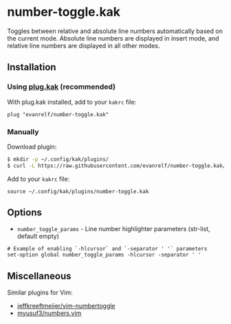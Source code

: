 # number-toggle.kak

Toggles between relative and absolute line numbers automatically based on the current mode. Absolute line numbers are displayed in insert mode, and relative line numbers are displayed in all other modes.

## Installation

### Using [plug.kak](https://github.com/robertmeta/plug.kak) (recommended)

With plug.kak installed, add to your `kakrc` file:

```kakoune
plug "evanrelf/number-toggle.kak"
```

### Manually

Download plugin:

```bash
$ mkdir -p ~/.config/kak/plugins/
$ curl -L https://raw.githubusercontent.com/evanrelf/number-toggle.kak/master/rc/number-toggle.kak -o ~/.config/kak/plugins/number-toggle.kak
```

Add to your `kakrc` file:

```kakoune
source ~/.config/kak/plugins/number-toggle.kak
```

## Options

- `number_toggle_params` - Line number highlighter parameters (str-list, default empty)

```kakoune
# Example of enabling `-hlcursor` and `-separator ' '` parameters
set-option global number_toggle_params -hlcursor -separator ' '
```

## Miscellaneous

Similar plugins for Vim:

- [jeffkreeftmeijer/vim-numbertoggle](https://github.com/jeffkreeftmeijer/vim-numbertoggle)
- [myusuf3/numbers.vim](https://github.com/myusuf3/numbers.vim)
